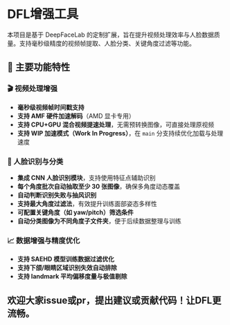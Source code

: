 # DFL增强工具

本项目是基于 DeepFaceLab 的定制扩展，旨在提升视频处理效率与人脸数据质量。支持毫秒级精度的视频帧提取、人脸分类、关键角度过滤等功能。

## 🌟 主要功能特性

### 🎬 视频处理增强
- **毫秒级视频帧时间戳支持**
- **支持 AMF 硬件加速解码**（AMD 显卡专用）
- **支持 CPU+GPU 混合视频提速处理**，无需预转换图像，可直接处理原视频
- **支持 WIP 加速模式（Work In Progress）**，在 `main` 分支持续优化加载与处理速度

### 🧠 人脸识别与分类
- **集成 CNN 人脸识别模块**，支持使用特征点辅助识别
- **每个角度批次自动抽取至少 30 张图像**，确保多角度动态覆盖
- **自动判断识别失败与抽风识别**
- **支持最大角度过滤法**，有效提升训练面部姿态多样性
- **可配置关键角度（如 yaw/pitch）筛选条件**
- **自动分类图像为不同角度子文件夹**，便于后续数据整理与训练

### 📈 数据增强与精度优化
- **支持 SAEHD 模型训练数据过滤优化**
- **支持下颌/眼睛区域识别失效自动排除**
- **支持 landmark 平均偏移度量与极值剔除**

## 欢迎大家issue或pr，提出建议或贡献代码！让DFL更流畅。